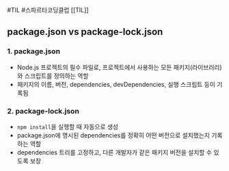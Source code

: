 #TIL #스파르타코딩클럽 [[TIL]]

## package.json vs package-lock.json

### 1. package.json
- Node.js 프로젝트의 필수 파일로, 프로젝트에서 사용하는 모든 패키지(라이브러리)와 스크립트를 정의하는 역할
- 패키지의 이름, 버전, dependencies, devDependencies, 실행 스크립트 등이 기록됨

### 2. package-lock.json
- `npm install`을 실행할 때 자동으로 생성
- package.json에 명시된 dependencies를 정확히 어떤 버전으로 설치했는지 기록하는 역할
- dependencies 트리를 고정하고, 다른 개발자가 같은 패키지 버전을 설치할 수 있도록 보장

